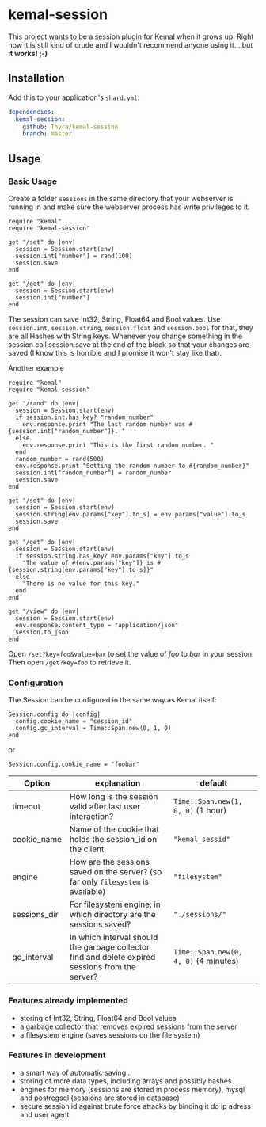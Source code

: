 # kemal-session

This project wants to be a session plugin for [Kemal](https://github.com/sdogruyol/kemal) when it grows up. Right now it is still kind of crude and I wouldn't recommend anyone using it... but **it works! ;-)**

## Installation


Add this to your application's `shard.yml`:

```yaml
dependencies:
  kemal-session:
    github: Thyra/kemal-session
    branch: master
```


## Usage

### Basic Usage
Create a folder ```sessions``` in the same directory that your webserver is running in and make sure the webserver process has write privileges to it.
```crystal
require "kemal"
require "kemal-session"

get "/set" do |env|
  session = Session.start(env)
  session.int["number"] = rand(100)
  session.save
end

get "/get" do |env|
  session = Session.start(env)
  session.int["number"]
end
```
The session can save Int32, String, Float64 and Bool values. Use ```session.int```, ```session.string```, ```session.float``` and ```session.bool``` for that, they are all Hashes with String keys.
Whenever you change something in the session call session.save at the end of the block so that your changes are saved (I know this is horrible and I promise it won't stay like that).

Another example
```crystal
require "kemal"
require "kemal-session"

get "/rand" do |env|
  session = Session.start(env)
  if session.int.has_key? "random_number"
    env.response.print "The last random number was #{session.int["random_number"]}. "
  else
    env.response.print "This is the first random number. "
  end
  random_number = rand(500)
  env.response.print "Setting the random number to #{random_number}"
  session.int["random_number"] = random_number
  session.save
end

get "/set" do |env|
  session = Session.start(env)
  session.string[env.params["key"].to_s] = env.params["value"].to_s
  session.save
end

get "/get" do |env|
  session = Session.start(env)
  if session.string.has_key? env.params["key"].to_s
    "The value of #{env.params["key"]} is #{session.string[env.params["key"].to_s]}"
  else
    "There is no value for this key."
  end
end

get "/view" do |env|
  session = Session.start(env)
  env.response.content_type = "application/json"
  session.to_json
end
```
Open ```/set?key=foo&value=bar``` to set the value of *foo* to *bar* in your session. Then open ```/get?key=foo``` to retrieve it.

### Configuration

The Session can be configured in the same way as Kemal itself:
```crystal
Session.config do |config|
  config.cookie_name = "session_id"
  config.gc_interval = Time::Span.new(0, 1, 0)
end
```
or
```crystal
Session.config.cookie_name = "foobar"
```

| Option  | explanation | default |
|---|---|---|
| timeout | How long is the session valid after last user interaction?  | ```Time::Span.new(1, 0, 0)``` (1 hour)  |
| cookie_name | Name of the cookie that holds the session_id on the client | ```"kemal_sessid"``` |
| engine | How are the sessions saved on the server? (so far only ```filesystem``` is available) | ```"filesystem"``` |
| sessions_dir | For filesystem engine: in which directory are the sessions saved? | ```"./sessions/"``` |
| gc_interval | In which interval should the garbage collector find and delete expired sessions from the server?  | ```Time::Span.new(0, 4, 0)``` (4 minutes)  |

### Features already implemented
- storing of Int32, String, Float64 and Bool values
- a garbage collector that removes expired sessions from the server
- a filesystem engine (saves sessions on the file system)

### Features in development
- a smart way of automatic saving...
- storing of more data types, including arrays and possibly hashes
- engines for memory (sessions are stored in process memory), mysql and postregsql (sessions are stored in database)
- secure session id against brute force attacks by binding it do ip adress and user agent
